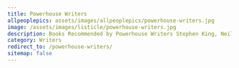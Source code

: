 ```yaml
---
title: Powerhouse Writers
allpeoplepics: assets/images/allpeoplepics/powerhouse-writers.jpg
image: /assets/images/listicle/powerhouse-writers.jpg
description: Books Recommended by Powerhouse Writers Stephen King, Neil Gaiman, Susan Cain, and Kara Swisher
category: Writers
redirect_to: /powerhouse-writers/
sitemap: false
--- 
```









